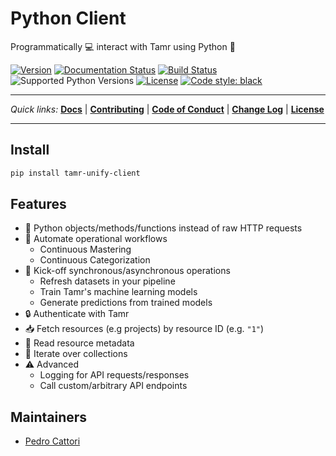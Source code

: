 # Python Client
Programmatically 💻 interact with Tamr using Python 🐍

[![Version](https://img.shields.io/pypi/v/tamr-unify-client.svg?style=flat-square)](https://pypi.org/project/tamr-unify-client/)
[![Documentation Status](https://readthedocs.org/projects/tamr-client/badge/?version=stable&style=flat-square)](https://tamr-client.readthedocs.io/en/stable/?badge=stable)
[![Build Status](https://img.shields.io/github/workflow/status/Datatamer/tamr-client/CI?&style=flat-square)](https://github.com/Datatamer/tamr-client/actions?query=workflow%3ACI)
![Supported Python Versions](https://img.shields.io/pypi/pyversions/tamr-unify-client.svg?style=flat-square)
[![License](https://img.shields.io/pypi/l/tamr-unify-client.svg?style=flat-square)](LICENSE)
[![Code style: black](https://img.shields.io/badge/code%20style-black-000000.svg?style=flat-square)](https://github.com/ambv/black)

---

*Quick links:*
**[Docs](https://tamr-client.readthedocs.io/en/stable/)** |
**[Contributing](https://tamr-client.readthedocs.io/en/stable/contributor-guide.html)** |
**[Code of Conduct](https://github.com/Datatamer/tamr-client/blob/master/CODE_OF_CONDUCT.md)** |
**[Change Log](https://github.com/Datatamer/tamr-client/blob/master/CHANGELOG.md)** |
**[License](https://github.com/Datatamer/tamr-client/blob/master/LICENSE)**

---

## Install

```sh
pip install tamr-unify-client
```

## Features
- 🐍 Python objects/methods/functions instead of raw HTTP requests
- 🤖 Automate operational workflows
  - Continuous Mastering
  - Continuous Categorization
- 🚀 Kick-off synchronous/asynchronous operations
  - Refresh datasets in your pipeline
  - Train Tamr's machine learning models
  - Generate predictions from trained models
- 🔒 Authenticate with Tamr
- 📥 Fetch resources (e.g projects) by resource ID (e.g. `"1"`)
- 📝 Read resource metadata
- 🔁 Iterate over collections
- ⚠️ Advanced
  - Logging for API requests/responses
  - Call custom/arbitrary API endpoints

## Maintainers

- [Pedro Cattori](https://github.com/pcattori)
